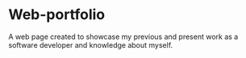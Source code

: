 # Web-portfolio
A web page created to showcase my previous and present work as a software developer and knowledge about myself.

